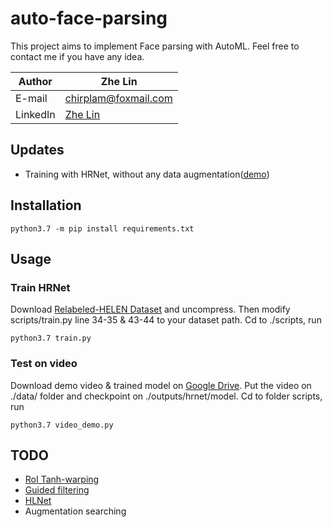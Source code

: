 auto-face-parsing
===========================
This project aims to implement Face parsing with AutoML. Feel free to contact me if you have any idea.

|Author|Zhe Lin|
|---|---
|E-mail|chirplam@foxmail.com
|LinkedIn| [Zhe Lin](https://www.linkedin.com/in/zhe-lin-65a9a8142/)


## Updates
- Training with HRNet, without any data augmentation([demo](https://youtu.be/Yd077zcvm1A))

## Installation
    python3.7 -m pip install requirements.txt
## Usage
### Train HRNet
Download [Relabeled-HELEN Dataset](https://github.com/JPlin/Relabeled-HELEN-Dataset) and uncompress. 
Then modify scripts/train.py line 34-35 & 43-44 to your dataset path. Cd to ./scripts, run 

    python3.7 train.py
### Test on video
Download demo video & trained model on [Google Drive](https://drive.google.com/open?id=1V2597ckYCb1EMyX9nQ9U4wVSRa0CObFT).
Put the video on ./data/ folder and checkpoint on ./outputs/hrnet/model. Cd to folder scripts, run

    python3.7 video_demo.py

## TODO
- [RoI Tanh-warping](https://arxiv.org/abs/1906.01342)
- [Guided filtering](http://kaiminghe.com/publications/eccv10guidedfilter.pdf)
- [HLNet](https://arxiv.org/abs/1912.12888)
- Augmentation searching
